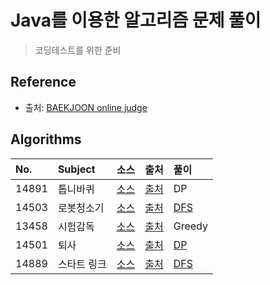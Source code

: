 # Java를 이용한 알고리즘 문제 풀이
> 코딩테스트를 위한 준비

## Reference

* 출처: [BAEKJOON online judge](https://www.acmicpc.net)


## Algorithms

|No.|Subject|소스|출처|풀이|
|:---|:---|:---|:---|:---|
|14891|톱니바퀴|[소스](https://github.com/gaki2745/Algorithm-with-Java/blob/master/BaekJoon_14891/src/BaekJoon_14891.java)|[출처](https://www.acmicpc.net/problem/14891)|DP|
|14503|로봇청소기|[소스](https://github.com/gaki2745/Algorithm-with-Java/blob/master/BaekJoon_14503/src/Main.java)|[출처](https://www.acmicpc.net/problem/14503)|[DFS](https://github.com/gaki2745/Algorithm-with-Java/tree/master/BaekJoon_14503/src)|
|13458|시험감독|[소스](https://github.com/gaki2745/Algorithm-with-Java/blob/master/BaekJoon_13458/src/Main.java)|[출처](https://www.acmicpc.net/problem/13458)|Greedy|
|14501|퇴사|[소스](https://github.com/gaki2745/Algorithm-with-Java/blob/master/BaekJoon_14501/src/Main.java)|[출처](https://www.acmicpc.net/problem/14501)|[DP](https://github.com/gaki2745/Algorithm-with-Java/tree/master/BaekJoon_14501)|
|14889|스타트 링크|[소스](https://github.com/gaki2745/Algorithm-with-Java/blob/master/BaekJoon_14889/src/Main.java)|[출처](https://www.acmicpc.net/problem/14889)|[DFS](https://github.com/gaki2745/Algorithm-with-Java/tree/master/BaekJoon_14889)|
